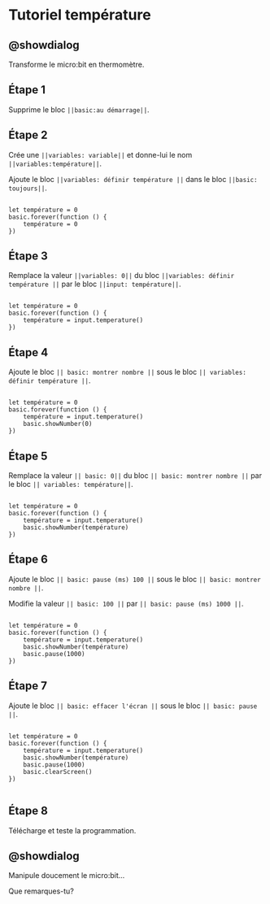 
# Tutoriel température

## @showdialog

Transforme le micro:bit en thermomètre.

## Étape 1

Supprime le bloc ``||basic:au démarrage||``.

## Étape 2

Crée une ``||variables: variable||`` et donne-lui le nom ``||variables:température||``.

Ajoute le bloc ``||variables: définir température ||`` dans le bloc ``||basic: toujours||``.

```blocks

let température = 0
basic.forever(function () {
    température = 0
})

```

## Étape 3

Remplace la valeur ``||variables: 0||`` du bloc ``||variables: définir température ||`` par le bloc ``||input: température||``. 

```blocks

let température = 0
basic.forever(function () {
    température = input.temperature()
})

```

## Étape 4

Ajoute le bloc ``|| basic: montrer nombre ||`` sous le bloc ``|| variables: définir température ||``.

```blocks

let température = 0
basic.forever(function () {
    température = input.temperature()
    basic.showNumber(0)
})

```

## Étape 5

Remplace la valeur ``|| basic: 0||`` du bloc ``|| basic: montrer nombre ||`` par le bloc ``|| variables: température||``. 

```blocks

let température = 0
basic.forever(function () {
    température = input.temperature()
    basic.showNumber(température)
})
```

## Étape 6

Ajoute le bloc ``|| basic: pause (ms) 100 ||`` sous le bloc ``|| basic: montrer nombre ||``.

Modifie la valeur ``|| basic: 100 ||`` par ``|| basic: pause (ms) 1000 ||``.

```blocks

let température = 0
basic.forever(function () {
    température = input.temperature()
    basic.showNumber(température)
    basic.pause(1000)
})

```

## Étape 7

Ajoute le bloc ``|| basic: effacer l'écran ||`` sous le bloc ``|| basic: pause ||``.

```blocks

let température = 0
basic.forever(function () {
    température = input.temperature()
    basic.showNumber(température)
    basic.pause(1000)
    basic.clearScreen()
})


```

## Étape 8

Télécharge et teste la programmation.

## @showdialog

Manipule doucement le micro:bit...

Que remarques-tu?


